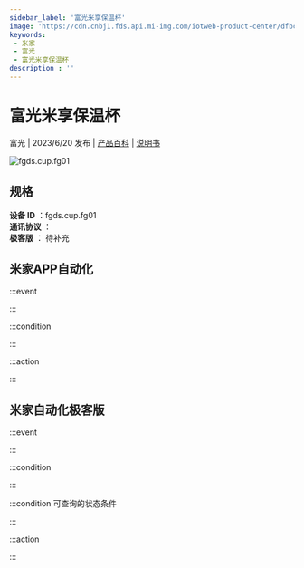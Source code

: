 ```yaml
---
sidebar_label: '富光米享保温杯'
image: 'https://cdn.cnbj1.fds.api.mi-img.com/iotweb-product-center/dfbc85c9816f1d44486c7be4fadd021a_1681727166699.png?GalaxyAccessKeyId=AKVGLQWBOVIRQ3XLEW&Expires=9223372036854775807&Signature=Gz2Dm6VBaab4Qt/H+Dn6GLo/PSg='
keywords: 
 - 米家
 - 富光
 - 富光米享保温杯
description : ''
---
```

# 富光米享保温杯

富光 | 2023/6/20 发布 | [产品百科](https://home.mi.com/webapp/content/baike/product/index.html?model=fgds.cup.fg01/) | [说明书](https://home.mi.com/views/introduction.html?model=fgds.cup.fg01&region=cn)

![fgds.cup.fg01](https://cdn.cnbj1.fds.api.mi-img.com/iotweb-product-center/dfbc85c9816f1d44486c7be4fadd021a_1681727166699.png?GalaxyAccessKeyId=AKVGLQWBOVIRQ3XLEW&Expires=9223372036854775807&Signature=Gz2Dm6VBaab4Qt/H+Dn6GLo/PSg=)

## 规格  
> 
**设备 ID** ：fgds.cup.fg01  
**通讯协议** ：  
**极客版**  ： 待补充 


## 米家APP自动化  

:::event  

:::

:::condition  

:::

:::action   

:::

## 米家自动化极客版  

:::event  

:::

:::condition  

:::

:::condition 可查询的状态条件  

:::

:::action  

:::

        

